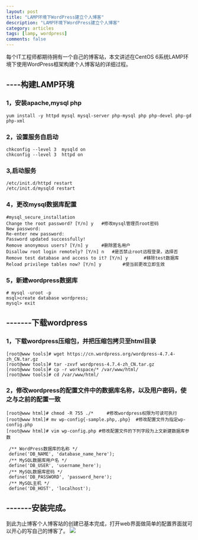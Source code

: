 ```yaml
---
layout: post
title: "LAMP环境下WordPress建立个人博客"
description: "LAMP环境下WordPress建立个人博客"
category: articles
tags: [lamp, wordpress]
comments: false
---
```




每个IT工程师都期待拥有一个自己的博客站，本文讲述在CentOS 6系统LAMP环境下使用WordPress框架构建个人博客站的详细过程。


## ----构建LAMP环境 ##


### 1，安装apache,mysql php ###

	yum install -y httpd mysql mysql-server php-mysql php php-devel php-gd php-xml

### 2，设置服务自启动

	chkconfig --level 3  mysqld on
	chkconfig --level 3  httpd on

### 3,启动服务

	/etc/init.d/httpd restart
	/etc/init.d/mysqld restart

### 4，更改mysql数据库配置

	#mysql_secure_installation
	Change the root password? [Y/n] y	#修改mysql管理员root密码
	New password:
	Re-enter new password:
	Password updated successfully!
	Remove anonymous users? [Y/n] y		#删除匿名用户
	Disallow root login remotely? [Y/n] n	#是否禁止root远程登录，选择否
	Remove test database and access to it? [Y/n] y		#移除test数据库
	Reload privilege tables now? [Y/n] y		#使当前更改立即生效

### 5，新建wordpress数据库

	# mysql -uroot -p
	msql>create database wordpress;
	mysql> exit

## -------下载wordpress
### 1，下载wordpress压缩包，并把压缩包拷贝至html目录
	[root@www tools]# wget https://cn.wordpress.org/wordpress-4.7.4-zh_CN.tar.gz
	[root@www tools]# tar -zxvf wordpress-4.7.4-zh_CN.tar.gz
	[root@www tools]# cp -r workspace/* /var/www/html/ 
	[root@www tools]# cd /var/www/html/
### 2，修改wordpress的配置文件中的数据库名称，以及用户密码，使之与之前的配置一致	
	[root@www html]# chmod -R 755 ./*     #修改wordpress权限为可读可执行
	[root@www html]# mv wp-config{-sample.php,.php}  #修改配置文件为指定wp-config.php
	[root@www html]# vim wp-config.php #修改配置文件的下列字段为上文新建数据库参数

	 /** WordPress数据库的名称 */
	 define('DB_NAME', 'database_name_here');
	 /** MySQL数据库用户名 */
	 define('DB_USER', 'username_here');
	 /** MySQL数据库密码 */
	 define('DB_PASSWORD', 'password_here');
	 /** MySQL主机 */
	 define('DB_HOST', 'localhost');
 

## -------安装完成。

到此为止博客个人博客站的创建已基本完成，打开web界面做简单的配置界面就可以开心的写自己的博客了。
![](http://http://ot9scj6tc.bkt.clouddn.com/1.png)